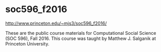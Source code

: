 # soc596_f2016

http://www.princeton.edu/~mjs3/soc596_f2016/

These are the public course materials for Computational Social Science (SOC 596), Fall 2016.  This course was taught by Matthew J. Salganik at Princeton University.
